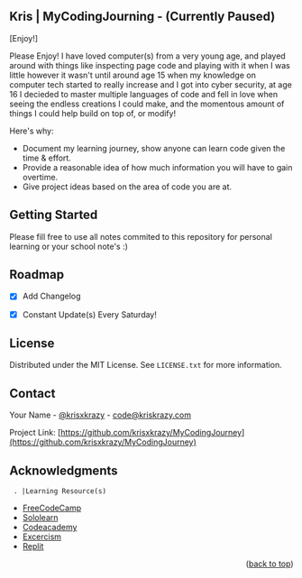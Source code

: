 ## Kris | MyCodingJourning - (Currently Paused)
[Enjoy!]

Please Enjoy! I have loved computer(s) from a very young age, and played around with things like inspecting page code and playing with it when I was little however it wasn't until around age 15 when my knowledge on computer tech started to really increase and I got into cyber security, at age 16 I decieded to master multiple languages of code and fell in love when seeing the endless creations I could make, and the momentous amount of things I could help build on top of, or modify!

Here's why:
* Document my learning journey, show anyone can learn code given the time & effort.
* Provide a reasonable idea of how much information you will have to gain overtime.
* Give project ideas based on the area of code you are at.


<!-- GETTING STARTED -->
## Getting Started

Please fill free to use all notes commited to this repository for personal learning or your school note's :)

<!-- ROADMAP -->
## Roadmap

- [x] Add Changelog

* [x] Constant Update(s) Every Saturday!



## License

Distributed under the MIT License. See `LICENSE.txt` for more information.


## Contact

Your Name - [@krisxkrazy](https://twitter.com/krisxkrazy) - code@kriskrazy.com

Project Link: [https://github.com/krisxkrazy/MyCodingJourney](https://github.com/krisxkrazy/MyCodingJourney)


## Acknowledgments

     . |Learning Resource(s)

* [FreeCodeCamp](http://freecodecamp.org)
* [Sololearn](https://sololearn.com)
* [Codeacademy](https://codeacademy.com)
* [Excercism](https://excercism.org)
* [Replit](https://replit.com)


<p align="right">(<a href="#top">back to top</a>)</p>
